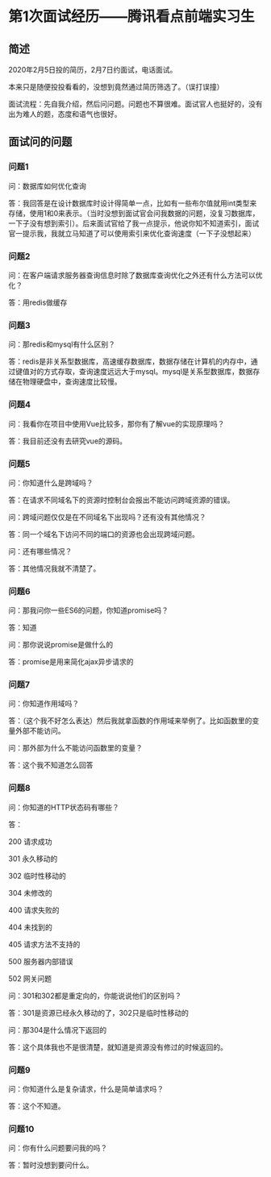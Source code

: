 # 第1次面试经历——腾讯看点前端实习生



## 简述

2020年2月5日投的简历，2月7日约面试，电话面试。

本来只是随便投投看看的，没想到竟然通过简历筛选了。（误打误撞）

面试流程：先自我介绍，然后问问题。问题也不算很难。面试官人也挺好的，没有出为难人的题，态度和语气也很好。





## 面试问的问题

### 问题1

问：数据库如何优化查询

答：我回答是在设计数据库时设计得简单一点，比如有一些布尔值就用int类型来存储，使用1和0来表示。（当时没想到面试官会问我数据的问题，没复习数据库，一下子没有想到索引）。后来面试官给了我一点提示，他说你知不知道索引，面试官一提示我，我就立马知道了可以使用索引来优化查询速度（一下子没想起来）



### 问题2

问：在客户端请求服务器查询信息时除了数据库查询优化之外还有什么方法可以优化？

答：用redis做缓存



### 问题3

问：那redis和mysql有什么区别？

答：redis是非关系型数据库，高速缓存数据库，数据存储在计算机的内存中，通过键值对的方式存取，查询速度远远大于mysql。mysql是关系型数据库，数据存储在物理硬盘中，查询速度比较慢。



### 问题4

问：我看你在项目中使用Vue比较多，那你有了解vue的实现原理吗？

答：我目前还没有去研究vue的源码。



### 问题5

问：你知道什么是跨域吗？

答：在请求不同域名下的资源时控制台会报出不能访问跨域资源的错误。

问：跨域问题仅仅是在不同域名下出现吗？还有没有其他情况？

答：同一个域名下访问不同的端口的资源也会出现跨域问题。

问：还有哪些情况？

答：其他情况我就不清楚了。



### 问题6

问：那我问你一些ES6的问题，你知道promise吗？

答：知道

问：那你说说promise是做什么的

答：promise是用来简化ajax异步请求的



### 问题7

问：你知道作用域吗？

答：（这个我不好怎么表达）然后我就拿函数的作用域来举例了。比如函数里的变量外部不能访问。

问：那外部为什么不能访问函数里的变量？

答：这个我不知道怎么回答



### 问题8

问：你知道的HTTP状态码有哪些？

答：

200 请求成功

301 永久移动的

302 临时性移动的

304 未修改的

400 请求失败的

404 未找到的

405 请求方法不支持的

500 服务器内部错误

502 网关问题

问：301和302都是重定向的，你能说说他们的区别吗？

答：301是资源已经永久移动的了，302只是临时性移动的

问：那304是什么情况下返回的

答：这个具体我也不是很清楚，就知道是资源没有修过的时候返回的。



### 问题9

问：你知道什么是复杂请求，什么是简单请求吗？

答：这个不知道。



### 问题10

问：你有什么问题要问我的吗？

答：暂时没想到要问什么。